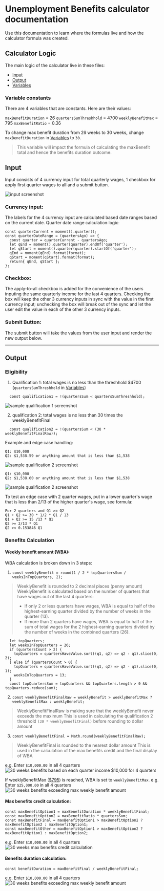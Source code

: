 # Unemployment Benefits calculator documentation
Use this documentation to learn where the formulas live and how the calculator formula was created.
## Calculator Logic
The main logic of the calculator live in these files:
- [Input](../src/components/Form/index.js)
- [Output](../src/components/Form/output.js)
- [Variables](../src/data/variables.json)

### Variable constants
There are 4 variables that are constants. Here are their values:

`maxBenefitDuration` = 26
`quartersSumThreshhold` = 4700
`weeklyBenefitMax` = 795
`maxBenefitRatio` = 0.36

To change max benefit duration from 26 weeks to 30 weeks, change `maxBenefitDuration` in [Variables](../src/data/variables.json) to `30`.
> This variable will impact the formula of calculating the maxBenefit total and hence the benefits duration outcome.

## Input

Input consists of 4 currency input for total quarterly wages, 1 checkbox for apply first quarter wages to all and a submit button.

![input screenshot](./media/input.png)


### Currency input:
The labels for the 4 currency input are calculated based date ranges based on the current date.
Quarter date range calculation logic:
```
const quarterCurrent = moment().quarter();
const quarterDateRange = (quartersAgo) => {
  const quarter = quarterCurrent - quartersAgo;
  let qEnd = moment().quarter(quarter).endOf('quarter');
  let qStart = moment().quarter(quarter).startOf('quarter');
  qEnd = moment(qEnd).format(format);
  qStart = moment(qStart).format(format);
  return{ qEnd, qStart };
};
```

### Checkbox:
The apply-to-all checkbox is added for the convenience of the users inputing the same quarterly income for the last 4 quarters. Checking the box will keep the other 3 currency inputs in sync with the value in the first currency input; unchecking the box will break out of the sync and let the user edit the value in each of the other 3 currency inputs.

### Submit Button:
The submit button will take the values from the user input and render the new output below.


----
## Output

### Eligibility
1. Qualification 1: total wages is no less than the threshhold $4700 (`quartersSumThreshhold` in [Variables](../src/data/variables.json))
```
  const qualification1 = !(quartersSum < quartersSumThreshhold);
```
![sample qualification 1 screenshot](./media/output-disqualification1.png)

2. qualification 2: total wages is no less than 30 times the weeklyBenefitFinal
```
  const qualification2 = !(quartersSum < (30 * weeklyBenefitFinalRaw));
```
Example and edge case handling:
```
Q1: $10,000
Q2: $1,538.59 or anything amount that is less than $1,538
```
![sample qualification 2 screenshot](./media/output-disqualification2-fail.png)

```
Q1: $10,000
Q2: $1,538.60 or anything amount that is less than $1,538
```
![sample qualification 2 screenshot](./media/output-disqualification2-pass.png)

To test an edge case with 2 quarter wages, put in a lower quarter's wage that is less than 2/13 of the higher quarter's wage, see formula:
```
For 2 quarters and Q1 >= Q2
Q1 + Q2 >= 30 * 1/2 * Q1 / 13
Q1 + Q2 >= 15 /13 * Q1
Q2 >= 2/13 * Q1
Q2 >≈ 0.153846 Q1
```


### Benefits Calculation
#### Weekly benefit amount (WBA):
WBA calculation is broken down in 3 steps:
1. `const weeklyBenefit = round(1 / 2 * topQuartersSum / weeksInTopQuarters, 2);`

> WeeklyBenefit is rounded to 2 decimal places (penny amount)
> WeeklyBenefit is calculated based on the number of quarters that have wages out of the last 4 quarters:
> - If only 2 or less quarters have wages, WBA is equal to half of the highest-earning quarter divided by the number of weeks in the quarter (13).
> - If more than 2 quarters have wages, WBA is equal to half of the sum of total wages for the 2 highest-earning quarters divided by the number of weeks in the combined quarters (26).
```
  let topQuarters;
  let weeksInTopQuarters = 26;
  if (quartersCount > 2) {
    topQuarters = quartersHaveValue.sort((q1, q2) => q2 - q1).slice(0, 2);
  } else if (quartersCount > 0) {
    topQuarters = quartersHaveValue.sort((q1, q2) => q2 - q1).slice(0, 1);
    weeksInTopQuarters = 13;
  }
  const topQuartersSum = topQuarters && topQuarters.length > 0 && topQuarters.reduce(sum);
```
2. `const weeklyBenefitFinalRaw = weeklyBenefit > weeklyBenefitMax ? weeklyBenefitMax : weeklyBenefit;`
> WeeklyBenefitFinalRaw is making sure that the weeklyBenefit never exceeds the maximum
> This is used in calculating the qualification 2 threshold `(30 * weeklyBenefitFinal)` before rounding to dollar amount
3. `const weeklyBenefitFinal = Math.round(weeklyBenefitFinalRaw);`
> WeeklyBenefitFinal is rounded to the nearest dollar amount
> This is used in the calculation of the max benefits credit and the final display of WBA

e.g. Enter `$10,000.00` in all 4 quarters
![30 weeks benefits based on each quarter income $10,000 for 4 quarters](./media/output-30-wba.png)

If weeklyBenefitMax ([\$795](../src/data/variables.json)) is reached, WBA is set to `weeklyBenefitMax`.
e.g. Enter `$25,000.00` in all 4 quarters
![30 weeks benefits exceeding max weekly benefit amount](./media/output-30-max-wba.png)

#### Max benefits credit calculation:
```
const maxBenefitOption1 = maxBenefitDuration * weeklyBenefitFinal;
const maxBenefitOption2 = maxBenefitRatio * quartersSum;
const maxBenefitFinal = maxBenefitOption1 > maxBenefitOption2 ? maxBenefitOption2 : maxBenefitOption1;
const maxBenefitOther = maxBenefitOption1 > maxBenefitOption2 ? maxBenefitOption1 : maxBenefitOption2;
```
e.g. Enter `$10,000.00` in all 4 quarters
![30 weeks max benefits credit calculation](./media/output-30-max.png)
#### Benefits duration calculation:
```
const benefitDuration = maxBenefitFinal / weeklyBenefitFinal;
```
e.g. Enter `$10,000.00` in all 4 quarters
![30 weeks benefits exceeding max weekly benefit amount](./media/output-30-duration.png)
